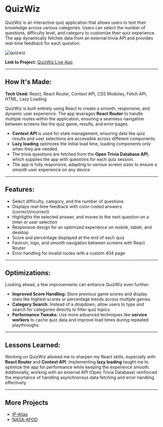 # QuizWiz

QuizWiz is an interactive quiz application that allows users to test their knowledge across various categories. Users can select the number of questions, difficulty level, and category to customize their quiz experience. The app dynamically fetches data from an external trivia API and provides real-time feedback for each question.

![quizwiz](https://github.com/user-attachments/assets/479ee887-5175-4cfc-990b-67967fa1660f)


**Link to Project:** [QuizWiz Live App](https://stathiskotanidis-quizwiz.netlify.app/)

---

## How It's Made:

**Tech Used:** React, React Router, Context API, CSS Modules, Fetch API, HTML, Lazy Loading

QuizWiz is built entirely using React to create a smooth, responsive, and dynamic user experience. The app leverages **React Router** to handle multiple routes within the application, ensuring a seamless navigation between screens like the quiz game, results, and error pages. 

- **Context API** is used for state management, ensuring data like quiz results and user selections are accessible across different components.
- **Lazy loading** optimizes the initial load time, loading components only when they are needed.
- The trivia questions are fetched from the **Open Trivia Database API**, which supplies the app with questions for each quiz session.
- The app is fully responsive, adapting to various screen sizes to ensure a smooth user experience on any device.

---

## Features:
- Select difficulty, category, and the number of questions
- Displays real-time feedback with color-coded answers (correct/incorrect)
- Highlights the selected answer, and moves to the next question on a timer or user selection
- Responsive design for an optimized experience on mobile, tablet, and desktop
- Score and percentage displayed at the end of each quiz
- Favicon, logo, and smooth navigation between screens with React Router
- Error handling for invalid routes with a custom 404 page

---

## Optimizations:

Looking ahead, a few improvements can enhance QuizWiz even further:
- **Improved Score Handling:** Store previous game scores and display stats like highest scores or percentage trends across multiple games.
- **Category Search:** Instead of a dropdown, allow users to type and search for categories directly to filter quiz topics.
- **Performance Tweaks:** Use more advanced techniques like **service workers** to cache quiz data and improve load times during repeated playthroughs.

---

## Lessons Learned:

Working on QuizWiz allowed me to sharpen my React skills, especially with **React Router** and **Context API**. Implementing **lazy loading** taught me to optimize the app for performance while keeping the experience smooth. Additionally, working with an external API (Open Trivia Database) reinforced the importance of handling asynchronous data fetching and error handling effectively.

---

## More Projects

- [IP-Atlas](https://stathiskotanidis.github.io/IP-Atlas/)
- [NASA-APOD](https://stathiskotanidis.github.io/Nasa-APOD/)

